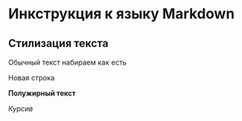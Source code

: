 # Инкструкция к языку Markdown
## Стилизация текста
Обычный текст набираем как есть

Новая строка

**Полужирный текст**

*Курсив*

